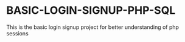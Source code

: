 # BASIC-LOGIN-SIGNUP-PHP-SQL
This is the basic login signup project for better understanding of php sessions
